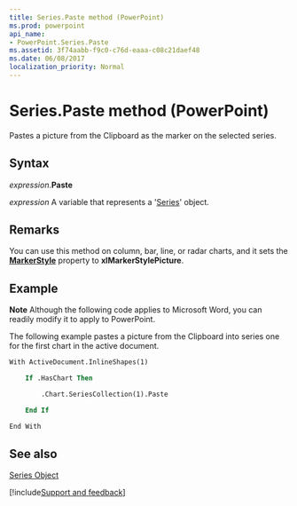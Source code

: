 ```yaml
---
title: Series.Paste method (PowerPoint)
ms.prod: powerpoint
api_name:
- PowerPoint.Series.Paste
ms.assetid: 3f74aabb-f9c0-c76d-eaaa-c08c21daef48
ms.date: 06/08/2017
localization_priority: Normal
---
```



# Series.Paste method (PowerPoint)

Pastes a picture from the Clipboard as the marker on the selected series.


## Syntax

_expression_.**Paste**

 _expression_ A variable that represents a '[Series](PowerPoint.Series.md)' object.


## Remarks

You can use this method on column, bar, line, or radar charts, and it sets the  **[MarkerStyle](PowerPoint.Series.MarkerStyle.md)** property to **xlMarkerStylePicture**.


## Example




 **Note**  Although the following code applies to Microsoft Word, you can readily modify it to apply to PowerPoint.

The following example pastes a picture from the Clipboard into series one for the first chart in the active document.




```vb
With ActiveDocument.InlineShapes(1)

    If .HasChart Then

        .Chart.SeriesCollection(1).Paste

    End If

End With


```


## See also


[Series Object](PowerPoint.Series.md)

[!include[Support and feedback](~/includes/feedback-boilerplate.md)]